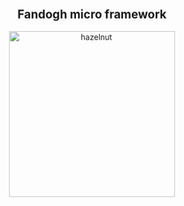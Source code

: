<h2 align="center">
    Fandogh micro framework
</h2>

<p align="center">
    <img width="300px" src="https://user-images.githubusercontent.com/22294125/178355543-6da98d58-d32c-45ba-bebd-428dc1daea3f.png" alt="hazelnut"></img>
</p>